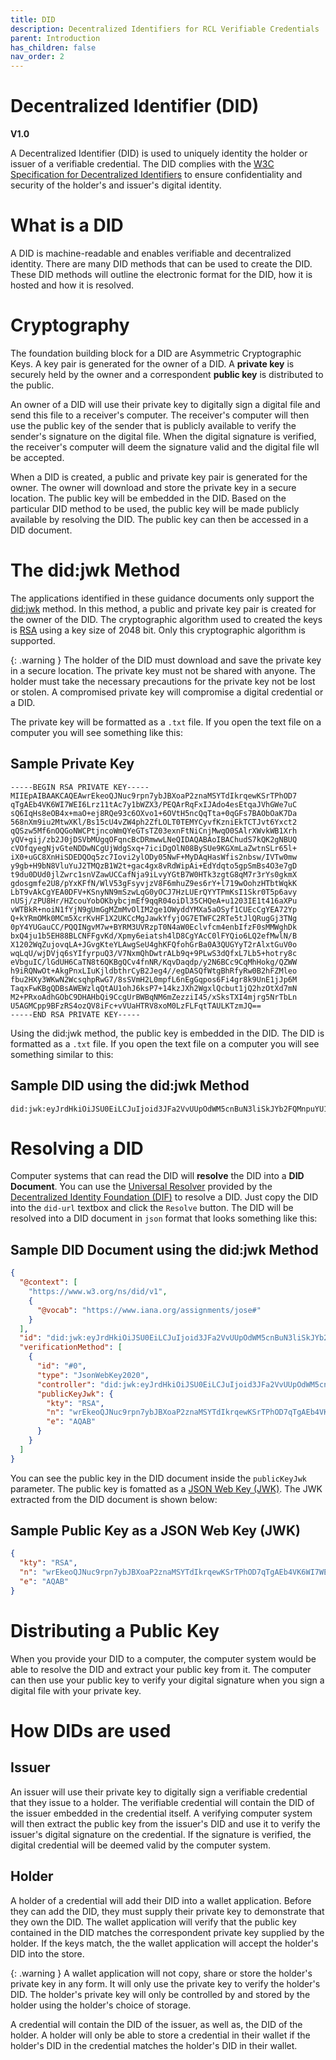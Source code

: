 ```yaml
---
title: DID
description: Decentralized Identifiers for RCL Verifiable Credentials
parent: Introduction
has_children: false
nav_order: 2
---
```


# Decentralized Identifier (DID)
**V1.0**

A Decentralized Identifier (DID) is used to uniquely identity the holder or issuer of a verifiable credential. The DID complies with the [W3C Specification for Decentralized Identifiers](https://www.w3.org/TR/did-1.1/) to ensure confidentiality and security of the holder's and issuer's digital identity.

# What is a DID

A DID is machine-readable and enables verifiable and decentralized identity. There are many DID methods that can be used to create the DID. These DID methods will outline the electronic format for the DID, how it is hosted and how it is resolved.  

# Cryptography

The foundation building block for a DID are Asymmetric Cryptographic Keys. A key pair is generated for the owner of a DID. A **private key** is securely held by the owner and a correspondent **public key** is distributed to the public. 

An owner of a DID will use their private key to digitally sign a digital file and send this file to a receiver's computer. The receiver's computer will then use the public key of the sender that is  publicly available  to verify the sender's signature on the digital file. When the digital signature is verified, the receiver's computer will deem the signature valid and the digital file wll be accepted.

When a DID is created, a public and private key pair is generated for the owner. The owner will download and store the private key in a secure location. The public key will be embedded in the DID. Based on the particular DID method to be used, the public key will be made publicly available by resolving the DID. The public key can then be accessed in a DID document.

# The did:jwk Method

The applications identified in these guidance documents only support the [did:jwk](https://github.com/quartzjer/did-jwk/blob/main/spec.md) method. In this method, a public and private key pair is created for the owner of the DID. The cryptographic algorithm used to created the keys is [RSA](https://datatracker.ietf.org/doc/html/rfc8017) using a key size of 2048 bit. Only this cryptographic algorithm is supported.

{: .warning }
The holder of the DID must download and save the private key in a secure location. The private key must not be shared with anyone. The holder must take the necessary precautions for the private key not be lost or stolen. A compromised private key will compromise a digital credential or a DID.

The private key will be formatted as a ``.txt`` file. If you open the text file on a computer you will see something like this:

## Sample Private Key

```
-----BEGIN RSA PRIVATE KEY-----
MIIEpAIBAAKCAQEAwrEkeoQJNuc9rpn7ybJBXoaP2znaMSYTdIkrqewKSrTPhOD7
qTgAEb4VK6WI7WEI6Lrz11tAc7y1bWZX3/PEQArRqFxIJAdo4esEtqaJVhGWe7uC
sQ6IqHs8eOB4x+maO+ej8RQe93c6OXvo1+6OVtH5ncQqTta+0qGFs7BAObOaK7Da
568nXm9iu2MtwXKl/Bs15cU4vZW4ph2ZfLOLT0TEMYCyvfKzniEkTCTJvt6Yxct2
qQSzw5Mf6nOQGoNWCPtjncoWmQYeGTsTZ03exnFtNiCnjMwqO0SAlrXWvkWB1Xrh
yQV+gij/zb2J0jDSVbMUgqOFqncBcDRmwwLNeQIDAQABAoIBAChudS7kQK2gNBUQ
cVOfqyegNjvGteNDDwNCgUjWdgSxq+7iciDgOlN08BySUe9KGXmLaZwtnSLr65l+
iX0+uGC8XnHiSDEDQOq5zc7Iovi2ylODy05NwF+MyDAqHasWfis2nbsw/IVTw0mw
y9gb+H9bN8VluYuJ2TMQzB1W2t+gac4gx8vRdWipAi+EdYdqto5gpSmBs4O3e7gD
t9du0DUd0jlZwrc1snVZawUCCafNja9iLvyYGtB7W0HTk3zgtG8qM7r3rYs0gkmX
gdosgmfe2U8/pYxKFfN/WlV53gFsyvjzV8F6mhuZ9es6rY+l719wOohzHTbtWqkK
LbT9vAkCgYEA0DFV+KSnyNN9mSzwLqG0yOCJ7HzLUErQYYTPmKsI1Skr0T5p6avy
nUSj/zPU8Hr/HZcouYobOKbybcjmEf9qqR04oiDl35CHQeA+u1203IE1t416aXPu
vWTBkR+noiN1fYjN9gUmGgMZmMvOlIM2ge1OWyddYMXa5aOSyf1CUEcCgYEA72Yp
Q+kYRmOMk0MCm5XcrKvHF1X2UKCcMgJawkYfyjOG7ETWFC2RTe5tJlQRugGj3TNg
0pY4YUGauCC/PQQINgvM7w+BYRM3UVRzpT0N4aW0Eclvfcm4enbIfzF0sMMWghDk
bxQ4ju1b5EH88BLCNFFgvKd/Xpmy6eiatsh4lD8CgYAcC0lFYQio6LQ2efMwlN/B
X1202WqZujovqLA+JGvgKteYLAwgSeU4ghKFQfohGrBa0A3QUGYyT2rAlxtGuV0o
wqLqU/wjDVjq6sYIfyrpuQ3/V7NxmQhDwtrALb9q+9PLwS3dQfxL7Lb5+hotry8c
eVbguIC/lGdUH6CaTN8t6QKBgQCv4fnNR/KqvDaqdp/y2N6BCc9CqMhHokg/QZWW
h9iRQNwOt+AkgPnxLIuKjldbthrCyB2Jeg4//egDASQfWtgBhRfyRw0B2hFZMleo
fbu2HXy3WKwN2WcsqhpRwG7/8sSVmH2L0mpfL6nEgGqpos6Fi4gr8k9UnE1jJp6M
TaqxFwKBgQDBsAWEWzlqQtAU1ohJ6ksP7+14kzJXh2WgxlQcbut1jQ2hzOtXd7mN
M2+PRxoAdhGObC9DHAHbQi9CcgUrBWBqNM6mZezziI45/xSksTXI4mjrg5NrTbLn
U5AGMCpp9BFzRS4ozQV8iFc+vVUaHTRV8xoM0LzFLFqtTAULKTzmJQ==
-----END RSA PRIVATE KEY-----
```

Using the did:jwk method, the public key is embedded in the DID. The DID is formatted as a ``.txt`` file. If you open the text file on a computer you will see something similar to this:

## Sample DID using the did:jwk Method

```
did:jwk:eyJrdHkiOiJSU0EiLCJuIjoid3JFa2VvUUpOdWM5cnBuN3liSkJYb2FQMnpuYU1TWVRkSWtycWV3S1NyVFBoT0Q3cVRnQUViNFZLNldJN1dFSTZMcnoxMXRBYzd5MWJXWlgzX1BFUUFyUnFGeElKQWRvNGVzRXRxYUpWaEdXZTd1Q3NRNklxSHM4ZU9CNHgtbWFPLWVqOFJRZTkzYzZPWHZvMS02T1Z0SDVuY1FxVHRhLTBxR0ZzN0JBT2JPYUs3RGE1NjhuWG05aXUyTXR3WEtsX0JzMTVjVTR2Wlc0cGgyWmZMT0xUMFRFTVlDeXZmS3puaUVrVENUSnZ0Nll4Y3QycVFTenc1TWY2bk9RR29OV0NQdGpuY29XbVFZZUdUc1RaMDNleG5GdE5pQ25qTXdxTzBTQWxyWFd2a1dCMVhyaHlRVi1naWpfemIySjBqRFNWYk1VZ3FPRnFuY0JjRFJtd3dMTmVRIiwiZSI6IkFRQUIifQ
```

# Resolving a DID

Computer systems that can read the DID will **resolve** the DID into a **DID Document**. You can use the [Universal Resolver](https://dev.uniresolver.io/) provided by the [Decentralized Identity Foundation (DIF)](https://identity.foundation/) to resolve a DID. Just copy the DID into the ``did-url`` textbox and click the ``Resolve`` button. The DID will be resolved into a DID document in ``json`` format that looks something like this:

## Sample DID Document using the did:jwk Method

```json
{
  "@context": [
    "https://www.w3.org/ns/did/v1",
    {
      "@vocab": "https://www.iana.org/assignments/jose#"
    }
  ],
  "id": "did:jwk:eyJrdHkiOiJSU0EiLCJuIjoid3JFa2VvUUpOdWM5cnBuN3liSkJYb2FQMnpuYU1TWVRkSWtycWV3S1NyVFBoT0Q3cVRnQUViNFZLNldJN1dFSTZMcnoxMXRBYzd5MWJXWlgzX1BFUUFyUnFGeElKQWRvNGVzRXRxYUpWaEdXZTd1Q3NRNklxSHM4ZU9CNHgtbWFPLWVqOFJRZTkzYzZPWHZvMS02T1Z0SDVuY1FxVHRhLTBxR0ZzN0JBT2JPYUs3RGE1NjhuWG05aXUyTXR3WEtsX0JzMTVjVTR2Wlc0cGgyWmZMT0xUMFRFTVlDeXZmS3puaUVrVENUSnZ0Nll4Y3QycVFTenc1TWY2bk9RR29OV0NQdGpuY29XbVFZZUdUc1RaMDNleG5GdE5pQ25qTXdxTzBTQWxyWFd2a1dCMVhyaHlRVi1naWpfemIySjBqRFNWYk1VZ3FPRnFuY0JjRFJtd3dMTmVRIiwiZSI6IkFRQUIifQ",
  "verificationMethod": [
    {
      "id": "#0",
      "type": "JsonWebKey2020",
      "controller": "did:jwk:eyJrdHkiOiJSU0EiLCJuIjoid3JFa2VvUUpOdWM5cnBuN3liSkJYb2FQMnpuYU1TWVRkSWtycWV3S1NyVFBoT0Q3cVRnQUViNFZLNldJN1dFSTZMcnoxMXRBYzd5MWJXWlgzX1BFUUFyUnFGeElKQWRvNGVzRXRxYUpWaEdXZTd1Q3NRNklxSHM4ZU9CNHgtbWFPLWVqOFJRZTkzYzZPWHZvMS02T1Z0SDVuY1FxVHRhLTBxR0ZzN0JBT2JPYUs3RGE1NjhuWG05aXUyTXR3WEtsX0JzMTVjVTR2Wlc0cGgyWmZMT0xUMFRFTVlDeXZmS3puaUVrVENUSnZ0Nll4Y3QycVFTenc1TWY2bk9RR29OV0NQdGpuY29XbVFZZUdUc1RaMDNleG5GdE5pQ25qTXdxTzBTQWxyWFd2a1dCMVhyaHlRVi1naWpfemIySjBqRFNWYk1VZ3FPRnFuY0JjRFJtd3dMTmVRIiwiZSI6IkFRQUIifQ",
      "publicKeyJwk": {
        "kty": "RSA",
        "n": "wrEkeoQJNuc9rpn7ybJBXoaP2znaMSYTdIkrqewKSrTPhOD7qTgAEb4VK6WI7WEI6Lrz11tAc7y1bWZX3_PEQArRqFxIJAdo4esEtqaJVhGWe7uCsQ6IqHs8eOB4x-maO-ej8RQe93c6OXvo1-6OVtH5ncQqTta-0qGFs7BAObOaK7Da568nXm9iu2MtwXKl_Bs15cU4vZW4ph2ZfLOLT0TEMYCyvfKzniEkTCTJvt6Yxct2qQSzw5Mf6nOQGoNWCPtjncoWmQYeGTsTZ03exnFtNiCnjMwqO0SAlrXWvkWB1XrhyQV-gij_zb2J0jDSVbMUgqOFqncBcDRmwwLNeQ",
        "e": "AQAB"
      }
    }
  ]
}
```

You can see the public key in the DID document inside the ``publicKeyJwk`` parameter. The public key is fomatted as a [JSON Web Key (JWK)](https://datatracker.ietf.org/doc/html/rfc7517). The JWK extracted from the DID document is shown below:

## Sample Public Key as a JSON Web Key (JWK)

```json
{
  "kty": "RSA",
  "n": "wrEkeoQJNuc9rpn7ybJBXoaP2znaMSYTdIkrqewKSrTPhOD7qTgAEb4VK6WI7WEI6Lrz11tAc7y1bWZX3_PEQArRqFxIJAdo4esEtqaJVhGWe7uCsQ6IqHs8eOB4x-maO-ej8RQe93c6OXvo1-6OVtH5ncQqTta-0qGFs7BAObOaK7Da568nXm9iu2MtwXKl_Bs15cU4vZW4ph2ZfLOLT0TEMYCyvfKzniEkTCTJvt6Yxct2qQSzw5Mf6nOQGoNWCPtjncoWmQYeGTsTZ03exnFtNiCnjMwqO0SAlrXWvkWB1XrhyQV-gij_zb2J0jDSVbMUgqOFqncBcDRmwwLNeQ",
  "e": "AQAB"
}
```

# Distributing a Public Key

When you provide your DID to a computer, the computer system would be able to resolve the DID and extract your public key from it. The computer can then use your public key to verify your digital signature when you sign a digital file with your private key.

# How DIDs are used

## Issuer

An issuer will use their private key to digitally sign a verifiable credential that they issue to a holder. The verifiable credential will contain the DID of the issuer embedded in the credential itself. A verifying computer system will then extract the public key from the issuer's DID and use it to verify the issuer's digital signature on the credential. If the signature is verified, the digital credential will be deemed valid by the computer system. 

## Holder

A holder of a credential will add their DID into a wallet application. Before they can add the DID, they must supply their private key to demonstrate that they own the DID. The wallet application will verify that the public key contained in the DID matches the correspondent private key supplied by the holder. If the keys match, the the wallet application will accept the holder's DID into the store. 

{: .warning }
A wallet application will not copy, share or store the holder's private key in any form. It will only use the private key to verify the holder's DID. The holder's private key will only be controlled by and stored by the holder using the holder's choice of storage.

A credential will contain the DID of the issuer, as well as, the DID of the holder. A holder will only be able to store a credential in their wallet if the holder's DID in the credential matches the holder's DID in their wallet.  